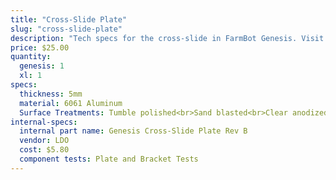 ```yaml
---
title: "Cross-Slide Plate"
slug: "cross-slide-plate"
description: "Tech specs for the cross-slide in FarmBot Genesis. Visit [our shop](http://shop.farm.bot) to purchase parts."
price: $25.00
quantity:
  genesis: 1
  xl: 1
specs:
  thickness: 5mm
  material: 6061 Aluminum
  Surface Treatments: Tumble polished<br>Sand blasted<br>Clear anodized
internal-specs:
  internal part name: Genesis Cross-Slide Plate Rev B
  vendor: LDO
  cost: $5.80
  component tests: Plate and Bracket Tests
---
```

